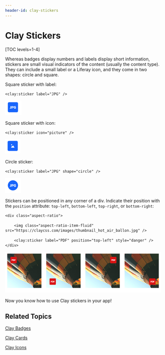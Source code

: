 ```yaml
---
header-id: clay-stickers
---
```


# Clay Stickers

[TOC levels=1-4]

Whereas badges display numbers and labels display short information, stickers
are small visual indicators of the content (usually the content type). They
can include a small label or a Liferay icon, and they come in two shapes:
circle and square. 

Square sticker with label:

    <clay:sticker label="JPG" />

![Figure 1: You can include stickers in your apps.](../../../images/clay-taglib-sticker-square-label.png)

Square sticker with icon:

    <clay:sticker icon="picture" />

![Figure 2: Stickers can include icons.](../../../images/clay-taglib-sticker-square-icon.png)

Circle sticker:

    <clay:sticker label="JPG" shape="circle" />

![Figure 3: You can also have circle stickers.](../../../images/clay-taglib-sticker-round.png)

Stickers can be positioned in any corner of a div. Indicate their position with 
the `position` attribute: `top-left`, `bottom-left`, `top-right`, or 
`bottom-right`:

    <div class="aspect-ratio">

    	<img class="aspect-ratio-item-fluid" src="https://claycss.com/images/thumbnail_hot_air_ballon.jpg" />

    	<clay:sticker label="PDF" position="top-left" style="danger" />
    </div>

![Figure 4: You can specify the position of the sticker within a container.](../../../images/clay-taglib-sticker-position.png)

Now you know how to use Clay stickers in your app!

## Related Topics

[Clay Badges](/docs/7-1/tutorials/-/knowledge_base/t/clay-badges)

[Clay Cards](/docs/7-1/tutorials/-/knowledge_base/t/clay-cards)

[Clay Icons](/docs/7-1/tutorials/-/knowledge_base/t/clay-icons)
